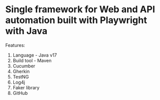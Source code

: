 # Single framework for Web and API automation built with Playwright with Java

Features:
1. Language - Java v17
2. Build tool - Maven
3. Cucumber
4. Gherkin
5. TestNG
6. Log4j
7. Faker library
8. GitHub
